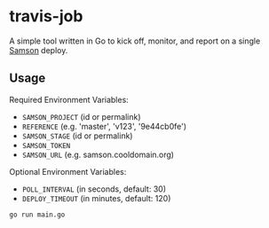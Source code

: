 # travis-job
A simple tool written in Go to kick off, monitor, and report on a single [Samson](https://github.com/zendesk/samson)
deploy.

## Usage
Required Environment Variables:
* `SAMSON_PROJECT` (id or permalink)
* `REFERENCE` (e.g. 'master', 'v123', '9e44cb0fe')
* `SAMSON_STAGE` (id or permalink)
* `SAMSON_TOKEN`
* `SAMSON_URL` (e.g. samson.cooldomain.org)

Optional Environment Variables:
* `POLL_INTERVAL` (in seconds, default: 30)
* `DEPLOY_TIMEOUT` (in minutes, default: 120)

`go run main.go`